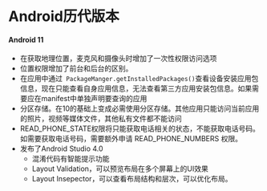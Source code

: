 # Android历代版本

#### Android 11

* 在获取地理位置，麦克风和摄像头时增加了一次性权限访问选项
* 位置权限增加了前台和后台的区别。
* 在应用中通过`` PackageManger.getInstalledPackages()``查看设备安装应用包信息，现在只能查看自身应用信息，无法查看第三方应用安装包信息。如果需要应在manifest中单独声明要查询的应用
* 分区存储。在10的基础上变成必需使用分区存储。其他应用只能访问当前应用的照片，视频等媒体文件，其他私有文件都不能访问
* READ_PHONE_STATE权限将只能获取电话相关的状态，不能获取电话号码。如需要获取电话号码，需要额外申请 READ_PHONE_NUMBERS 权限。
* 发布了Android Studio 4.0
  * 混淆代码有智能提示功能
  * Layout Validation，可以预览布局在多个屏幕上的UI效果
  * Layout Insepector，可以查看布局结构和层次，可以优化布局。

